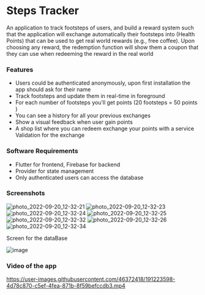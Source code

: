# Steps Tracker
An application to track footsteps of users, and build a reward system such that the application will exchange automatically their footsteps into (Health Points) that can be used to get real world rewards (e.g., free coffee). Upon choosing any reward, the redemption function will show them a coupon that they can use when redeeming the reward in the real world

### Features

- Users could be authenticated anonymously, upon first installation the app should ask for their name
- Track footsteps and update them in real-time in foreground
- For each number of footsteps you’ll get points (20 footsteps = 50 points )
- You can see a history for all your previous exchanges
- Show a visual feedback when user gain points
- A shop list where you can redeem exchange your points with a service Validation for the exchange


### Software Requirements

- Flutter for frontend, Firebase for backend
- Provider for state management 
- Only authenticated users can access the database

### Screenshots

![photo_2022-09-20_12-32-21](https://user-images.githubusercontent.com/46372418/191222997-d4c00e43-4600-435e-9c0f-941832348b23.jpg)
![photo_2022-09-20_12-32-23](https://user-images.githubusercontent.com/46372418/191223009-10108d66-3168-44b7-9b7a-74c06b8b7367.jpg)
![photo_2022-09-20_12-32-24](https://user-images.githubusercontent.com/46372418/191223024-0cbd9e2a-17d7-49af-a47b-d68a721eaf86.jpg)
![photo_2022-09-20_12-32-25](https://user-images.githubusercontent.com/46372418/191223046-0ad10add-efd8-497c-b382-623023989b20.jpg)
![photo_2022-09-20_12-32-32](https://user-images.githubusercontent.com/46372418/191223362-7b1a5024-16bd-49cd-b7b3-12aa6f60c719.jpg)
![photo_2022-09-20_12-32-26](https://user-images.githubusercontent.com/46372418/191223414-4224a0bc-1455-4f4b-980f-952a3927b589.jpg)
![photo_2022-09-20_12-32-34](https://user-images.githubusercontent.com/46372418/191223427-9b7c1b47-a088-4abc-834f-dfb4daa33d42.jpg)

Screen for the dataBase 

![image](https://user-images.githubusercontent.com/46372418/191227071-45c5590a-959e-438b-94b9-b6537d1852b3.png)


### Video of the app

https://user-images.githubusercontent.com/46372418/191223598-4d78c870-c5ef-4fea-871b-8f59befccdb3.mp4

